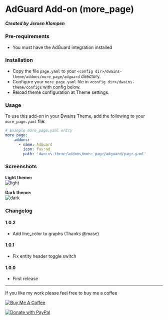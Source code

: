# AdGuard Add-on (more_page)
##### Created by Jeroen Klompen

### Pre-requirements
- You must have the AdGuard integration installed

### Installation
- Copy the file `page.yaml`  to your `<config dir>/dwains-theme/addons/more_page/adguard` directory.
- Configure your `more_page.yaml` file in `<config dir>/dwains-theme/configs` with config below.
- Reload theme configuration at Theme settings.


### Usage
To use this add-on in your Dwains Theme, add the following to your `more_page.yaml` file:

```yaml
# Example more_page.yaml entry
more_page:
    addons:
      - name: AdGuard
        icon: fas:ad
        path: 'dwains-theme/addons/more_page/adguard/page.yaml'
```

### Screenshots
**Light theme:**<br>
![light](https://github.com/Klumpke/dwains-theme-addons/blob/master/more_page/adguard/.github/screenshots/light.png "Light")

**Dark theme:**<br>
![dark](https://github.com/Klumpke/dwains-theme-addons/blob/master/more_page/adguard/.github/screenshots/dark.png "Dark")


### Changelog
#### 1.0.2
- Add line_color to graphs (Thanks @mase)
#### 1.0.1
- Fix entity header toggle switch
#### 1.0.0
- First release

---

If you like my work please feel free to buy me a coffee

<a href="https://www.buymeacoffee.com/klumpke" target="_blank"><img src="https://www.buymeacoffee.com/assets/img/custom_images/white_img.png" alt="Buy Me A Coffee"></a>

<a href="https://www.paypal.com/cgi-bin/webscr?cmd=_s-xclick&hosted_button_id=T6QQWUABDP65G&source=url"><img src="https://www.paypalobjects.com/en_US/NL/i/btn/btn_donateCC_LG.gif" alt="Donate with PayPal"></a>